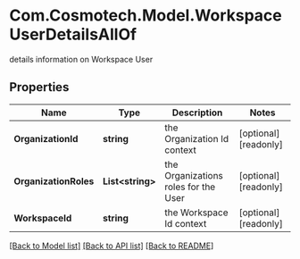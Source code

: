 # Com.Cosmotech.Model.WorkspaceUserDetailsAllOf
details information on Workspace User

## Properties

Name | Type | Description | Notes
------------ | ------------- | ------------- | -------------
**OrganizationId** | **string** | the Organization Id context | [optional] [readonly] 
**OrganizationRoles** | **List&lt;string&gt;** | the Organizations roles for the User | [optional] [readonly] 
**WorkspaceId** | **string** | the Workspace Id context | [optional] [readonly] 

[[Back to Model list]](../README.md#documentation-for-models) [[Back to API list]](../README.md#documentation-for-api-endpoints) [[Back to README]](../README.md)

